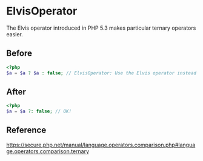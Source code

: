 # ElvisOperator

The Elvis operator introduced in PHP 5.3 makes particular ternary operators easier.

## Before

```php
<?php
$a = $a ? $a : false; // ElvisOperator: Use the Elvis operator instead of the ternary operator.
```

## After

```php
<?php
$a = $a ?: false; // OK!
```

## Reference

https://secure.php.net/manual/language.operators.comparison.php#language.operators.comparison.ternary

